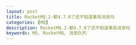 ```yaml
---
layout: post
title: RocketMQ.2-都4.7.0了还不知道事务消息吗
categories: [MQ]
description: RocketMQ.2-都4.7.0了还不知道事务消息吗
keywords: MQ, RocketMQ, 消息队列
---
```


